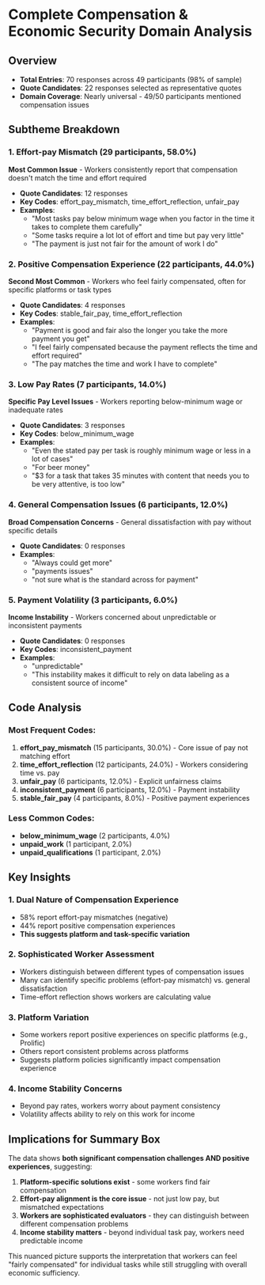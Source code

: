 # Complete Compensation & Economic Security Domain Analysis

## Overview
- **Total Entries**: 70 responses across 49 participants (98% of sample)
- **Quote Candidates**: 22 responses selected as representative quotes
- **Domain Coverage**: Nearly universal - 49/50 participants mentioned compensation issues

## Subtheme Breakdown

### 1. Effort-pay Mismatch (29 participants, 58.0%)
**Most Common Issue** - Workers consistently report that compensation doesn't match the time and effort required
- **Quote Candidates**: 12 responses
- **Key Codes**: effort_pay_mismatch, time_effort_reflection, unfair_pay
- **Examples**: 
  - "Most tasks pay below minimum wage when you factor in the time it takes to complete them carefully"
  - "Some tasks require a lot lot of effort and time but pay very little"
  - "The payment is just not fair for the amount of work I do"

### 2. Positive Compensation Experience (22 participants, 44.0%)
**Second Most Common** - Workers who feel fairly compensated, often for specific platforms or task types
- **Quote Candidates**: 4 responses  
- **Key Codes**: stable_fair_pay, time_effort_reflection
- **Examples**:
  - "Payment is good and fair also the longer you take the more payment you get"
  - "I feel fairly compensated because the payment reflects the time and effort required"
  - "The pay matches the time and work I have to complete"

### 3. Low Pay Rates (7 participants, 14.0%)
**Specific Pay Level Issues** - Workers reporting below-minimum wage or inadequate rates
- **Quote Candidates**: 3 responses
- **Key Codes**: below_minimum_wage
- **Examples**:
  - "Even the stated pay per task is roughly minimum wage or less in a lot of cases"
  - "For beer money"
  - "$3 for a task that takes 35 minutes with content that needs you to be very attentive, is too low"

### 4. General Compensation Issues (6 participants, 12.0%)
**Broad Compensation Concerns** - General dissatisfaction with pay without specific details
- **Quote Candidates**: 0 responses
- **Examples**:
  - "Always could get more"
  - "payments issues"
  - "not sure what is the standard across for payment"

### 5. Payment Volatility (3 participants, 6.0%)
**Income Instability** - Workers concerned about unpredictable or inconsistent payments
- **Quote Candidates**: 0 responses
- **Key Codes**: inconsistent_payment
- **Examples**:
  - "unpredictable"
  - "This instability makes it difficult to rely on data labeling as a consistent source of income"

## Code Analysis

### Most Frequent Codes:
1. **effort_pay_mismatch** (15 participants, 30.0%) - Core issue of pay not matching effort
2. **time_effort_reflection** (12 participants, 24.0%) - Workers considering time vs. pay
3. **unfair_pay** (6 participants, 12.0%) - Explicit unfairness claims
4. **inconsistent_payment** (6 participants, 12.0%) - Payment instability
5. **stable_fair_pay** (4 participants, 8.0%) - Positive payment experiences

### Less Common Codes:
- **below_minimum_wage** (2 participants, 4.0%)
- **unpaid_work** (1 participant, 2.0%)
- **unpaid_qualifications** (1 participant, 2.0%)

## Key Insights

### 1. **Dual Nature of Compensation Experience**
- 58% report effort-pay mismatches (negative)
- 44% report positive compensation experiences
- **This suggests platform and task-specific variation**

### 2. **Sophisticated Worker Assessment**
- Workers distinguish between different types of compensation issues
- Many can identify specific problems (effort-pay mismatch) vs. general dissatisfaction
- Time-effort reflection shows workers are calculating value

### 3. **Platform Variation**
- Some workers report positive experiences on specific platforms (e.g., Prolific)
- Others report consistent problems across platforms
- Suggests platform policies significantly impact compensation experience

### 4. **Income Stability Concerns**
- Beyond pay rates, workers worry about payment consistency
- Volatility affects ability to rely on this work for income

## Implications for Summary Box

The data shows **both significant compensation challenges AND positive experiences**, suggesting:

1. **Platform-specific solutions exist** - some workers find fair compensation
2. **Effort-pay alignment is the core issue** - not just low pay, but mismatched expectations
3. **Workers are sophisticated evaluators** - they can distinguish between different compensation problems
4. **Income stability matters** - beyond individual task pay, workers need predictable income

This nuanced picture supports the interpretation that workers can feel "fairly compensated" for individual tasks while still struggling with overall economic sufficiency.

